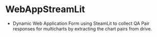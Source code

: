 # WebAppStreamLit
- Dynamic Web Application Form using SteamLit to collect QA Pair responses for multicharts by extracting the chart pairs from drive. 